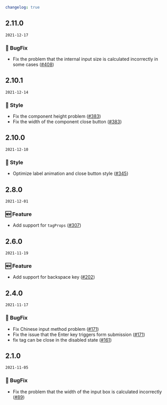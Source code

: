 ```yaml
changelog: true
```

## 2.11.0

`2021-12-17`

### 🐛 BugFix

- Fix the problem that the internal input size is calculated incorrectly in some cases ([#408](https://github.com/arco-design/arco-design-vue/pull/408))


## 2.10.1

`2021-12-14`

### 💅 Style

- Fix the component height problem ([#383](https://github.com/arco-design/arco-design-vue/pull/383))
- Fix the width of the component close button ([#383](https://github.com/arco-design/arco-design-vue/pull/383))


## 2.10.0

`2021-12-10`

### 💅 Style

- Optimize label animation and close button style ([#345](https://github.com/arco-design/arco-design-vue/pull/345))


## 2.8.0

`2021-12-01`

### 🆕 Feature

- Add support for `tagProps` ([#307](https://github.com/arco-design/arco-design-vue/pull/307))


## 2.6.0

`2021-11-19`

### 🆕 Feature

- Add support for backspace key ([#202](https://github.com/arco-design/arco-design-vue/pull/202))


## 2.4.0

`2021-11-17`

### 🐛 BugFix

- Fix Chinese input method problem ([#171](https://github.com/arco-design/arco-design-vue/pull/171))
- Fix the issue that the Enter key triggers form submission ([#171](https://github.com/arco-design/arco-design-vue/pull/171))
- fix tag can be close in the disabled state ([#161](https://github.com/arco-design/arco-design-vue/pull/161))


## 2.1.0

`2021-11-05`

### 🐛 BugFix

- Fix the problem that the width of the input box is calculated incorrectly ([#89](https://github.com/arco-design/arco-design-vue/pull/89))

